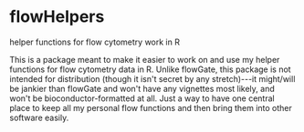 # flowHelpers
helper functions for flow cytometry work in R

This is a package meant to make it easier to work on and use my helper functions
for flow cytometry data in R. Unlike flowGate, this package is not intended for
distribution (though it isn't secret by any stretch)---it might/will be jankier
than flowGate and won't have any vignettes most likely, and won't be
bioconductor-formatted at all. Just a way to have one central place to keep all
my personal flow functions and then bring them into other software easily.